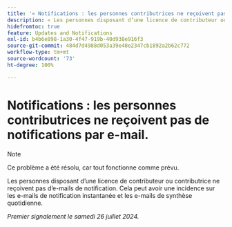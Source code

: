 ```yaml
---
title: '« Notifications : les personnes contributrices ne reçoivent pas de notifications par e-mail. »'
description: « Les personnes disposant d’une licence de contributeur ou contributrice ne reçoivent pas d’e-mails de notification. » Cela peut avoir une incidence sur les e-mails de notification instantanée et les e-mails de synthèse quotidienne.  »
hidefromtoc: true
feature: Updates and Notifications
exl-id: b4b6e898-1a30-4f47-919b-40d938e916f3
source-git-commit: 484d7d4988d053a39e48e2347cb1892a2b62c772
workflow-type: tm+mt
source-wordcount: '73'
ht-degree: 100%

---
```


# Notifications : les personnes contributrices ne reçoivent pas de notifications par e-mail.

>[!NOTE]
>
>Ce problème a été résolu, car tout fonctionne comme prévu.

Les personnes disposant d’une licence de contributeur ou contributrice ne reçoivent pas d’e-mails de notification. Cela peut avoir une incidence sur les e-mails de notification instantanée et les e-mails de synthèse quotidienne.

_Premier signalement le samedi 26 juillet 2024._
